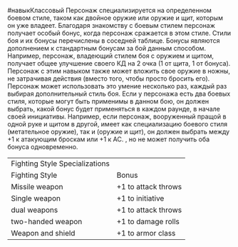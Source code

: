 #навыкКлассовый
Персонаж специализируется на определенном боевом стиле, таком как двойное оружие или оружие и щит, которым он уже владеет. Благодаря знакомству с боевым стилем персонаж получает особый бонус, когда персонаж сражается в этом стиле. Стили боя и их бонусы перечислены в соседней таблице. Бонусы являются дополнением к стандартным бонусам за бой данным способом. Например, персонаж, владеющий стилем боя с оружием и щитом, получает общее улучшение своего КД на 2 очка (1 от щита, 1 от бонуса). Персонаж с этим навыком также может вложить свое оружие в ножны, не затрачивая действия (вместо того, чтобы просто бросить его). Персонаж может использовать это умение несколько раз, каждый раз выбирая дополнительный стиль боя. Если у персонажа есть два боевых стиля, которые могут быть применимы в данном бою, он должен выбрать, какой бонус будет применяться в каждом раунде, в начале своей инициативы. Например, если персонаж, вооруженный пращой в одной руке и щитом в другой, имеет как специализацию боевого стиля (метательное оружие), так и (оружие и щит), он должен выбрать между +1 к атакующим броскам или +1 к AC. , но не может получить оба бонуса одновременно.

|   |   |
|---|---|
|Fighting Style Specializations|   |
|Fighting Style|Bonus|
|Missile weapon|+1 to attack throws|
|Single weapon|+1 to initiative|
|dual weapons|+1 to attack throws|
|two-handed weapon|+1 to damage rolls|
|Weapon and shield|+1 to armor class|

